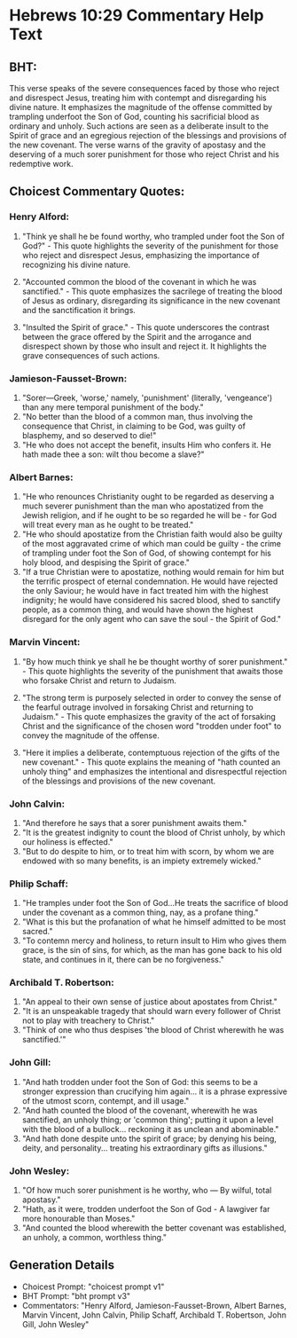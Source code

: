 # Hebrews 10:29 Commentary Help Text

## BHT:
This verse speaks of the severe consequences faced by those who reject and disrespect Jesus, treating him with contempt and disregarding his divine nature. It emphasizes the magnitude of the offense committed by trampling underfoot the Son of God, counting his sacrificial blood as ordinary and unholy. Such actions are seen as a deliberate insult to the Spirit of grace and an egregious rejection of the blessings and provisions of the new covenant. The verse warns of the gravity of apostasy and the deserving of a much sorer punishment for those who reject Christ and his redemptive work.

## Choicest Commentary Quotes:
### Henry Alford:
1. "Think ye shall he be found worthy, who trampled under foot the Son of God?" - This quote highlights the severity of the punishment for those who reject and disrespect Jesus, emphasizing the importance of recognizing his divine nature.

2. "Accounted common the blood of the covenant in which he was sanctified." - This quote emphasizes the sacrilege of treating the blood of Jesus as ordinary, disregarding its significance in the new covenant and the sanctification it brings.

3. "Insulted the Spirit of grace." - This quote underscores the contrast between the grace offered by the Spirit and the arrogance and disrespect shown by those who insult and reject it. It highlights the grave consequences of such actions.

### Jamieson-Fausset-Brown:
1. "Sorer—Greek, 'worse,' namely, 'punishment' (literally, 'vengeance') than any mere temporal punishment of the body."
2. "No better than the blood of a common man, thus involving the consequence that Christ, in claiming to be God, was guilty of blasphemy, and so deserved to die!"
3. "He who does not accept the benefit, insults Him who confers it. He hath made thee a son: wilt thou become a slave?"

### Albert Barnes:
1. "He who renounces Christianity ought to be regarded as deserving a much severer punishment than the man who apostatized from the Jewish religion, and if he ought to be so regarded he will be - for God will treat every man as he ought to be treated."
2. "He who should apostatize from the Christian faith would also be guilty of the most aggravated crime of which man could be guilty - the crime of trampling under foot the Son of God, of showing contempt for his holy blood, and despising the Spirit of grace."
3. "If a true Christian were to apostatize, nothing would remain for him but the terrific prospect of eternal condemnation. He would have rejected the only Saviour; he would have in fact treated him with the highest indignity; he would have considered his sacred blood, shed to sanctify people, as a common thing, and would have shown the highest disregard for the only agent who can save the soul - the Spirit of God."

### Marvin Vincent:
1. "By how much think ye shall he be thought worthy of sorer punishment." - This quote highlights the severity of the punishment that awaits those who forsake Christ and return to Judaism.

2. "The strong term is purposely selected in order to convey the sense of the fearful outrage involved in forsaking Christ and returning to Judaism." - This quote emphasizes the gravity of the act of forsaking Christ and the significance of the chosen word "trodden under foot" to convey the magnitude of the offense.

3. "Here it implies a deliberate, contemptuous rejection of the gifts of the new covenant." - This quote explains the meaning of "hath counted an unholy thing" and emphasizes the intentional and disrespectful rejection of the blessings and provisions of the new covenant.

### John Calvin:
1. "And therefore he says that a sorer punishment awaits them."
2. "It is the greatest indignity to count the blood of Christ unholy, by which our holiness is effected."
3. "But to do despite to him, or to treat him with scorn, by whom we are endowed with so many benefits, is an impiety extremely wicked."

### Philip Schaff:
1. "He tramples under foot the Son of God...He treats the sacrifice of blood under the covenant as a common thing, nay, as a profane thing." 
2. "What is this but the profanation of what he himself admitted to be most sacred." 
3. "To contemn mercy and holiness, to return insult to Him who gives them grace, is the sin of sins, for which, as the man has gone back to his old state, and continues in it, there can be no forgiveness."

### Archibald T. Robertson:
1. "An appeal to their own sense of justice about apostates from Christ." 
2. "It is an unspeakable tragedy that should warn every follower of Christ not to play with treachery to Christ."
3. "Think of one who thus despises 'the blood of Christ wherewith he was sanctified.'"

### John Gill:
1. "And hath trodden under foot the Son of God: this seems to be a stronger expression than crucifying him again... it is a phrase expressive of the utmost scorn, contempt, and ill usage." 
2. "And hath counted the blood of the covenant, wherewith he was sanctified, an unholy thing; or 'common thing'; putting it upon a level with the blood of a bullock... reckoning it as unclean and abominable." 
3. "And hath done despite unto the spirit of grace; by denying his being, deity, and personality... treating his extraordinary gifts as illusions."

### John Wesley:
1. "Of how much sorer punishment is he worthy, who — By wilful, total apostasy."
2. "Hath, as it were, trodden underfoot the Son of God - A lawgiver far more honourable than Moses."
3. "And counted the blood wherewith the better covenant was established, an unholy, a common, worthless thing."


## Generation Details
- Choicest Prompt: "choicest prompt v1"
- BHT Prompt: "bht prompt v3"
- Commentators: "Henry Alford, Jamieson-Fausset-Brown, Albert Barnes, Marvin Vincent, John Calvin, Philip Schaff, Archibald T. Robertson, John Gill, John Wesley"
